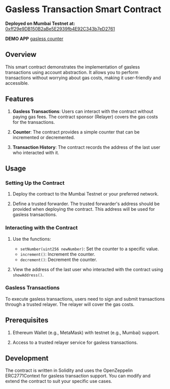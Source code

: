 # Gasless Transaction Smart Contract

**Deployed on Mumbai Testnet at:** [0xff29e9DB150B2aBe5E2939fb4E92C343b7eD2761](https://mumbai.polygonscan.com/address/0xff29e9DB150B2aBe5E2939fb4E92C343b7eD2761)

**DEMO APP** [gasless counter](https://gasless-counter-r3uz.vercel.app/)

## Overview

This smart contract demonstrates the implementation of gasless transactions using account abstraction. It allows you to perform transactions without worrying about gas costs, making it user-friendly and accessible.

## Features

1. **Gasless Transactions**: Users can interact with the contract without paying gas fees. The contract sponsor (Relayer) covers the gas costs for the transactions.

2. **Counter**: The contract provides a simple counter that can be incremented or decremented.

3. **Transaction History**: The contract records the address of the last user who interacted with it.

## Usage

### Setting Up the Contract

1. Deploy the contract to the Mumbai Testnet or your preferred network.

2. Define a trusted forwarder. The trusted forwarder's address should be provided when deploying the contract. This address will be used for gasless transactions.

### Interacting with the Contract

1. Use the functions:

   - `setNumber(uint256 newNumber)`: Set the counter to a specific value.
   - `increment()`: Increment the counter.
   - `decrement()`: Decrement the counter.

2. View the address of the last user who interacted with the contract using `showAddress()`.

### Gasless Transactions

To execute gasless transactions, users need to sign and submit transactions through a trusted relayer. The relayer will cover the gas costs.

## Prerequisites

1. Ethereum Wallet (e.g., MetaMask) with testnet (e.g., Mumbai) support.

2. Access to a trusted relayer service for gasless transactions.

## Development

The contract is written in Solidity and uses the OpenZeppelin ERC2771Context for gasless transaction support. You can modify and extend the contract to suit your specific use cases.
